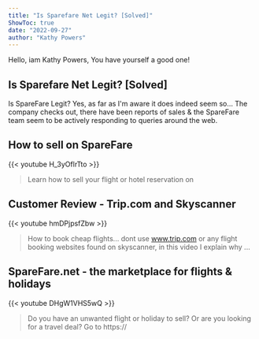 ```yaml
---
title: "Is Sparefare Net Legit? [Solved]"
ShowToc: true 
date: "2022-09-27"
author: "Kathy Powers" 
---
```


Hello, iam Kathy Powers, You have yourself a good one!
## Is Sparefare Net Legit? [Solved]
Is SpareFare Legit? Yes, as far as I'm aware it does indeed seem so… The company checks out, there have been reports of sales & the SpareFare team seem to be actively responding to queries around the web.

## How to sell on SpareFare
{{< youtube H_3yOflrTto >}}
>Learn how to sell your flight or hotel reservation on 

## Customer Review - Trip.com and Skyscanner
{{< youtube hmDPjpsfZbw >}}
>How to book cheap flights... dont use www.trip.com or any flight booking websites found on skyscanner, in this video I explain why ...

## SpareFare.net - the marketplace for flights & holidays
{{< youtube DHgW1VHS5wQ >}}
>Do you have an unwanted flight or holiday to sell? Or are you looking for a travel deal? Go to https://

